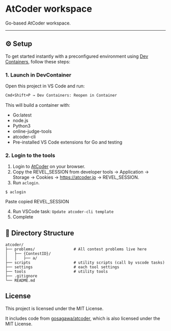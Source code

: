 # AtCoder workspace

Go-based AtCoder workspace.  

---

## ⚙️ Setup

To get started instantly with a preconfigured environment using [Dev Containers](https://code.visualstudio.com/docs/devcontainers/containers), follow these steps:

### 1. Launch in DevContainer

Open this project in VS Code and run:

```bash
Cmd+Shift+P → Dev Containers: Reopen in Container
```

This will build a container with:

* Go:latest
* node.js
* Python3
* online-judge-tools
* atcoder-cli
* Pre-installed VS Code extensions for Go and testing

### 2. Login to the tools

1. Login to [AtCoder](https://atcoder.jp/login) on your browser.  
2. Copy the REVEL_SESSION from developer tools -> Application -> Storage -> Cookies -> https://atcoder.jp -> REVEL_SESSION.
3. Run `aclogin`.  

```shell
$ aclogin
```

Paste copied REVEL_SESSION

4. Run VSCode task: `Update atcoder-cli template`
5. Complete

## 📁 Directory Structure

```plaintext
atcoder/
├── problems/                 # All contest problems live here
│   ├── {ContestID}/
│   │   ├── a/
├── scripts                   # utility scripts (call by vscode tasks)
├── settings                  # each tool settings
├── tools                     # utility tools
├── .gitignore
└── README.md
```

## License

This project is licensed under the MIT License.

It includes code from [gosagawa/atcoder](https://github.com/gosagawa/atcoder),
which is also licensed under the MIT License.
